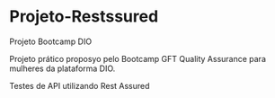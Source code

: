 # Projeto-Restssured
Projeto Bootcamp DIO 

Projeto prático proposyo pelo Bootcamp GFT Quality Assurance  para mulheres da plataforma DIO.

Testes de API utilizando Rest Assured

